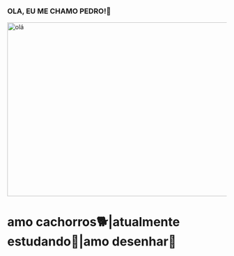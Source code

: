 ### OLA, EU ME CHAMO PEDRO!👋
<img style="width:50rem;height:25rem;margin: auto" alt='olá' src="https://i.pinimg.com/originals/2d/88/a7/2d88a7d0fdd3259a6e9a5a123c979cf2.gif"/> 

<h1>
  amo cachorros🐕|atualmente estudando📘|amo desenhar🎨
</h1>
